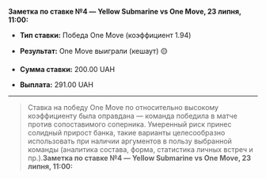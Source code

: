 **Заметка по ставке №4 — Yellow Submarine vs One Move, 23 липня, 11:00:**

- **Тип ставки:** Победа One Move (коэффициент 1.94)
    
- **Результат:** One Move выиграли (кешаут) 🟡
    
- **Сумма ставки:** 200.00 UAH
    
- **Выплата:** 291.00 UAH

---

> 	Ставка на победу One Move по относительно высокому коэффициенту была оправдана — команда победила в матче против сопоставимого соперника. Умеренный риск принес солидный прирост банка, такие варианты целесообразно использовать при наличии аргументов в пользу выбранной команды (аналитика состава, форма, статистика личных встреч и пр.).**Заметка по ставке №4 — Yellow Submarine vs One Move, 23 липня, 11:00:**